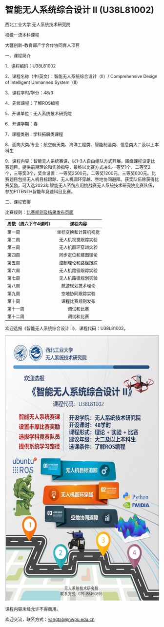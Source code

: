 # 智能无人系统综合设计 II (U38L81002)
西北工业大学 无人系统技术研究院

校级一流本科课程

大疆创新-教育部产学合作协同育人项目

一、课程简介

1．课程编码：U38L81002

2．课程名称（中/英文）：智能无人系统综合设计（II）/ Comprehensive Design of Intelligent Unmanned System（II）

3．课程学时/学分：48/3

4．先修课程：了解ROS编程

5．开课单位：无人系统技术研究院

6．开课学期：春

7．课程类别：学科拓展类课程

8．面向大类/专业：航空航天类、海洋工程类、智能制造类、信息类大二及以上本科生

9．课程内容：智能无人系统赛课，以1-3人自由组队方式开展，围绕课程设定比赛题目，提供前期理论和实验指导，最终以比赛方式决出一等奖1个，二等奖2个，三等奖3个，奖金设置：一等奖2500元，二等奖1200元，三等奖600元。比赛题目包括无人机目标跟踪、无人机圆环穿越、空地协同避障。获奖队伍除获得比赛奖励，可入选2023年智能无人系统应用挑战赛无人系统技术研究院比赛队伍，参加F1TENTH智能车竞速科目比赛。

二、课程安排

比赛规则：[比赛规则及结果发布页面](比赛规则)

| 周数（周六下午4课时）| 课程内容 | 
| ---------- | :-----------:  |
| 第一周     | 坐标变换和计算机视觉 | 
| 第二周     | 无人机视觉跟踪实验 | 
| 第三周     | 无人机圆环穿越实验 | 
| 第四周     | 同步定位和建图理论 | 
| 第五周     | 控制理论和路径跟踪 | 
| 第六周     | 无人机路径跟踪实验 | 
| 第七周     | 无人机路径规划实验 | 
| 第八周     | 航迹规划技术理论 | 
| 第九周     | 空地协同跟踪实验 | 
| 第十周     | 课程比赛规则发布 | 
| 第十一周   | 调试和比赛 | 
| 第十二周   | 调试和比赛 | 

欢迎选报《智能无人系统综合设计 II》，课程代码：U38L81002。

<div align=left><img src="https://github.com/cavayangtao/npurobocourse/blob/2022spring/fig/poster2.jpg" width="600" height="870"/></div>

课程内容未经允许不得商用。

欢迎交流，联系方式：yangtao@nwpu.edu.cn
